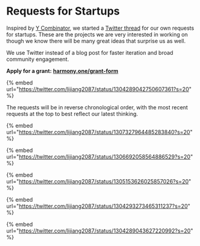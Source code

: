 # Requests for Startups

Inspired by [Y Combinator](https://www.ycombinator.com/rfs/), we started a [Twitter thread](https://twitter.com/lijiang2087/status/1304289042750607361?s=20) for our own requests for startups. These are the projects we are very interested in working on though we know there will be many great ideas that surprise us as well.

We use Twitter instead of a blog post for faster iteration and broad community engagement. 

**Apply for a grant:** [**harmony.one/grant-form**](https://harmony.one/grant-form)

{% embed url="https://twitter.com/lijiang2087/status/1304289042750607361?s=20" %}

The requests will be in reverse chronological order, with the most recent requests at the top to best reflect our latest thinking.

{% embed url="https://twitter.com/lijiang2087/status/1307327964485283840?s=20" %}

{% embed url="https://twitter.com/lijiang2087/status/1306692058564886529?s=20" %}

{% embed url="https://twitter.com/lijiang2087/status/1305153626025857026?s=20" %}

{% embed url="https://twitter.com/lijiang2087/status/1304293273465311237?s=20" %}

{% embed url="https://twitter.com/lijiang2087/status/1304289043627220992?s=20" %}



